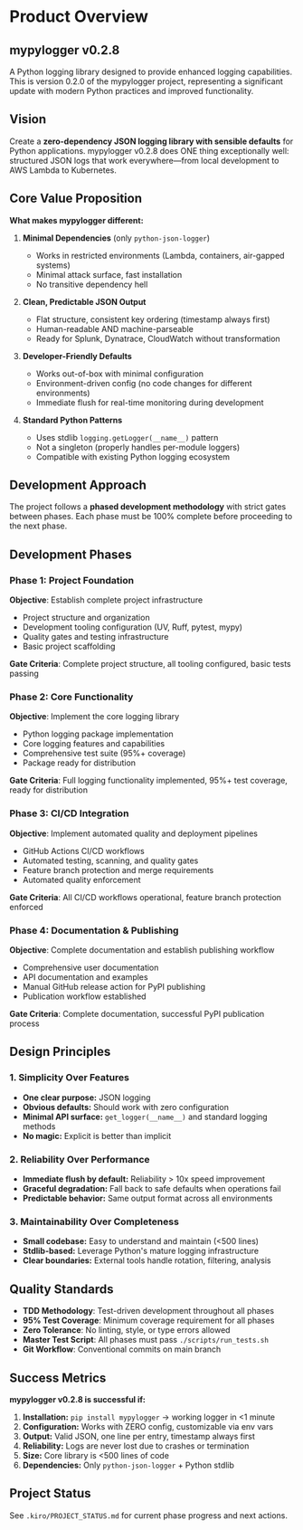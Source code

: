 # Product Overview

## mypylogger v0.2.8

A Python logging library designed to provide enhanced logging capabilities. This is version 0.2.0 of the mypylogger project, representing a significant update with modern Python practices and improved functionality.

## Vision

Create a **zero-dependency JSON logging library with sensible defaults** for Python applications. mypylogger v0.2.8 does ONE thing exceptionally well: structured JSON logs that work everywhere—from local development to AWS Lambda to Kubernetes.

## Core Value Proposition

**What makes mypylogger different:**
1. **Minimal Dependencies** (only `python-json-logger`)
   - Works in restricted environments (Lambda, containers, air-gapped systems)
   - Minimal attack surface, fast installation
   - No transitive dependency hell

2. **Clean, Predictable JSON Output**
   - Flat structure, consistent key ordering (timestamp always first)
   - Human-readable AND machine-parseable
   - Ready for Splunk, Dynatrace, CloudWatch without transformation

3. **Developer-Friendly Defaults**
   - Works out-of-box with minimal configuration
   - Environment-driven config (no code changes for different environments)
   - Immediate flush for real-time monitoring during development

4. **Standard Python Patterns**
   - Uses stdlib `logging.getLogger(__name__)` pattern
   - Not a singleton (properly handles per-module loggers)
   - Compatible with existing Python logging ecosystem

## Development Approach

The project follows a **phased development methodology** with strict gates between phases. Each phase must be 100% complete before proceeding to the next phase.

## Development Phases

### Phase 1: Project Foundation
**Objective**: Establish complete project infrastructure
- Project structure and organization
- Development tooling configuration (UV, Ruff, pytest, mypy)
- Quality gates and testing infrastructure
- Basic project scaffolding

**Gate Criteria**: Complete project structure, all tooling configured, basic tests passing

### Phase 2: Core Functionality
**Objective**: Implement the core logging library
- Python logging package implementation
- Core logging features and capabilities
- Comprehensive test suite (95%+ coverage)
- Package ready for distribution

**Gate Criteria**: Full logging functionality implemented, 95%+ test coverage, ready for distribution

### Phase 3: CI/CD Integration
**Objective**: Implement automated quality and deployment pipelines
- GitHub Actions CI/CD workflows
- Automated testing, scanning, and quality gates
- Feature branch protection and merge requirements
- Automated quality enforcement

**Gate Criteria**: All CI/CD workflows operational, feature branch protection enforced

### Phase 4: Documentation & Publishing
**Objective**: Complete documentation and establish publishing workflow
- Comprehensive user documentation
- API documentation and examples
- Manual GitHub release action for PyPI publishing
- Publication workflow established

**Gate Criteria**: Complete documentation, successful PyPI publication process

## Design Principles

### 1. Simplicity Over Features
- **One clear purpose:** JSON logging
- **Obvious defaults:** Should work with zero configuration
- **Minimal API surface:** `get_logger(__name__)` and standard logging methods
- **No magic:** Explicit is better than implicit

### 2. Reliability Over Performance
- **Immediate flush by default:** Reliability > 10x speed improvement
- **Graceful degradation:** Fall back to safe defaults when operations fail
- **Predictable behavior:** Same output format across all environments

### 3. Maintainability Over Completeness
- **Small codebase:** Easy to understand and maintain (<500 lines)
- **Stdlib-based:** Leverage Python's mature logging infrastructure
- **Clear boundaries:** External tools handle rotation, filtering, analysis

## Quality Standards

- **TDD Methodology**: Test-driven development throughout all phases
- **95% Test Coverage**: Minimum coverage requirement for all phases
- **Zero Tolerance**: No linting, style, or type errors allowed
- **Master Test Script**: All phases must pass `./scripts/run_tests.sh`
- **Git Workflow**: Conventional commits on main branch

## Success Metrics

**mypylogger v0.2.8 is successful if:**
1. **Installation:** `pip install mypylogger` → working logger in <1 minute
2. **Configuration:** Works with ZERO config, customizable via env vars
3. **Output:** Valid JSON, one line per entry, timestamp always first
4. **Reliability:** Logs are never lost due to crashes or termination
5. **Size:** Core library is <500 lines of code
6. **Dependencies:** Only `python-json-logger` + Python stdlib

## Project Status

See `.kiro/PROJECT_STATUS.md` for current phase progress and next actions.